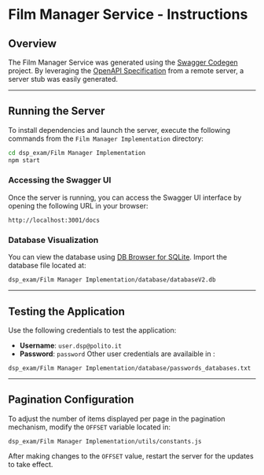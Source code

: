 # Film Manager Service - Instructions

## Overview
The Film Manager Service was generated using the [Swagger Codegen](https://github.com/swagger-api/swagger-codegen) project. By leveraging the [OpenAPI Specification](https://github.com/OAI/OpenAPI-Specification) from a remote server, a server stub was easily generated.

---

## Running the Server

To install dependencies and launch the server, execute the following commands from the `Film Manager Implementation` directory:
```bash
cd dsp_exam/Film Manager Implementation
npm start
```

### Accessing the Swagger UI
Once the server is running, you can access the Swagger UI interface by opening the following URL in your browser:
```
http://localhost:3001/docs
```

### Database Visualization
You can view the database using [DB Browser for SQLite](https://sqlitebrowser.org/). Import the database file located at:
```
dsp_exam/Film Manager Implementation/database/databaseV2.db
```

---

## Testing the Application
Use the following credentials to test the application:
- **Username**: `user.dsp@polito.it`
- **Password**: `password`
Other user credentials are availaible in :
```
dsp_exam/Film Manager Implementation/database/passwords_databases.txt
```

---

## Pagination Configuration
To adjust the number of items displayed per page in the pagination mechanism, modify the `OFFSET` variable located in:
```
dsp_exam/Film Manager Implementation/utils/constants.js
```
After making changes to the `OFFSET` value, restart the server for the updates to take effect.

